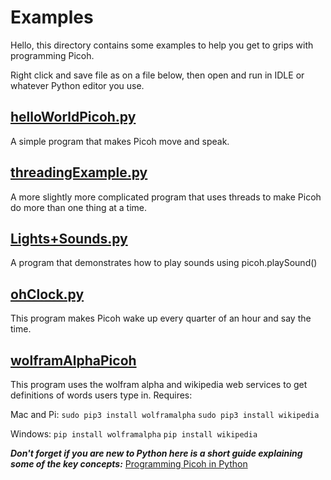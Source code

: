 # Examples

Hello, this directory contains some examples to help you get to grips with programming Picoh. 

Right click and save file as on a file below, then open and run in IDLE or whatever Python editor you use. 

[helloWorldPicoh.py](https://raw.githubusercontent.com/ohbot/picoh-python/master/examples/helloWorldPicoh.py)
-
A simple program that makes Picoh move and speak. 

 [threadingExample.py](https://raw.githubusercontent.com/ohbot/picoh-python/master/examples/threadingExample.py)
-
A more slightly more complicated program that uses threads to make Picoh do more than one thing at a time. 

 [Lights+Sounds.py](https://raw.githubusercontent.com/ohbot/picoh-python/master/examples/Lights%2BSounds.py)
-
A program that demonstrates how to play sounds using picoh.playSound()

 [ohClock.py](https://raw.githubusercontent.com/ohbot/picoh-python/master/examples/ohClock.py)
-
This program makes Picoh wake up every quarter of an hour and say the time. 

 [wolframAlphaPicoh](https://raw.githubusercontent.com/ohbot/picoh-python/master/examples/wolframAlphaPicoh.py)
-
This program uses the wolfram alpha and wikipedia web services to get definitions of words users type in. 
Requires:

Mac and Pi:
```sudo pip3 install wolframalpha``` 
```sudo pip3 install wikipedia``` 

Windows:
```pip install wolframalpha``` 
```pip install wikipedia``` 


***Don't forget if you are new to Python here is a short guide explaining some of the key concepts:*** [Programming Picoh in Python](https://docs.google.com/document/d/e/2PACX-1vTM9FmTBpGGJ4Ddvutpv3kxXkS0oyT4U9JPBV95UXdSJU10TD5JC1XWTf2cRGjHWApHOrTC6JLizD64/pub)
